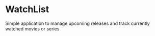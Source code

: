 # WatchList
Simple application to manage upcoming releases and track currently watched movies or series
